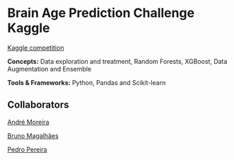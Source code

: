 # Brain Age Prediction Challenge Kaggle

[Kaggle competition](https://www.kaggle.com/competitions/bap-imgap-212022)

**Concepts:** Data exploration and treatment, Random Forests, XGBoost, Data Augmentation and Ensemble

**Tools & Frameworks:** Python, Pandas and Scikit-learn

## Collaborators

[André Moreira](https://github.com/andremoreira7)

[Bruno Magalhães](https://github.com/BMFMagalhaes)

[Pedro Pereira](https://github.com/Peidolas)
